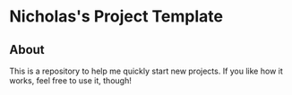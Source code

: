 # Nicholas's Project Template

## About

This is a repository to help me quickly start new projects.
If you like how it works, feel free to use it, though!

